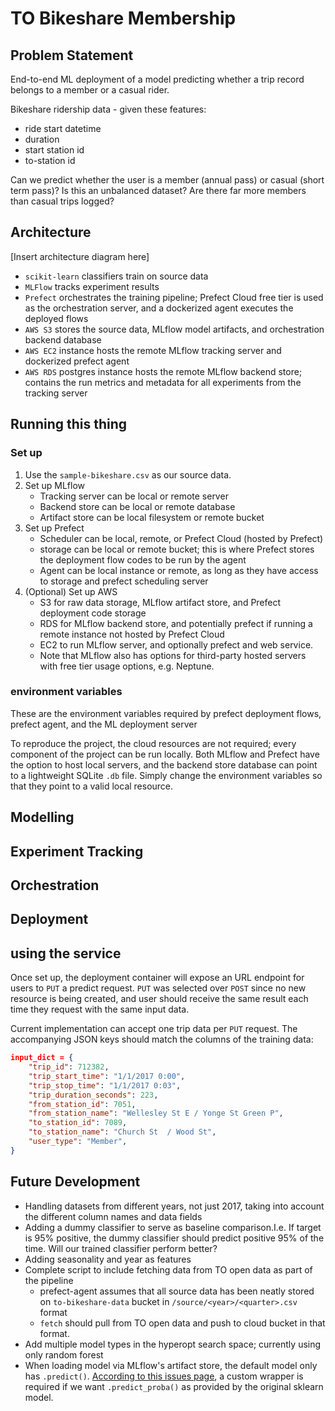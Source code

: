 # TO Bikeshare Membership

## Problem Statement

End-to-end ML deployment of a model predicting whether a trip record belongs to a member or a casual rider.

Bikeshare ridership data - given these features:

* ride start datetime
* duration
* start station id
* to-station id

Can we predict whether the user is a member (annual pass) or casual (short term pass)? Is this an unbalanced dataset? Are there far more members than casual trips logged?

## Architecture

[Insert architecture diagram here]

* `scikit-learn` classifiers train on source data
* `MLFlow` tracks experiment results
* `Prefect` orchestrates the training pipeline; Prefect Cloud free tier is used as the orchestration server, and a dockerized agent executes the deployed flows
* `AWS S3` stores the source data, MLflow model artifacts, and orchestration backend database
* `AWS EC2` instance hosts the remote MLflow tracking server and dockerized prefect agent
* `AWS RDS` postgres instance hosts the remote MLflow backend store; contains the run metrics and metadata for all experiments from the tracking server

## Running this thing

### Set up

1. Use the `sample-bikeshare.csv` as our source data.
2. Set up MLflow
	* Tracking server can be local or remote server
	* Backend store can be local or remote database
	* Artifact store can be local filesystem or remote bucket
3. Set up Prefect
	* Scheduler can be local, remote, or Prefect Cloud (hosted by Prefect)
	* storage can be local or remote bucket; this is where Prefect stores the deployment flow codes to be run by the agent
	* Agent can be local instance or remote, as long as they have access to storage and prefect scheduling server
4. (Optional) Set up AWS
	* S3 for raw data storage, MLflow artifact store, and Prefect deployment code storage
	* RDS for MLflow backend store, and potentially prefect if running a remote instance not hosted by Prefect Cloud
	* EC2 to run MLflow server, and optionally prefect and web service.
	* Note that MLflow also has options for third-party hosted servers with free tier usage options, e.g. Neptune.

### environment variables

These are the environment variables required by prefect deployment flows, prefect agent, and the ML deployment server

<list of env vars to set>
	
To reproduce the project, the cloud resources are not required; every component of the project can be run locally. Both MLflow and Prefect have the option to host local servers, and the backend store database can point to a lightweight SQLite `.db` file. Simply change the environment variables so that they point to a valid local resource.

## Modelling


## Experiment Tracking

## Orchestration

## Deployment

## using the service

Once set up, the deployment container will expose an URL endpoint for users to `PUT` a predict request. `PUT` was selected over `POST` since no new resource is being created, and user should receive the same result each time they request with the same input data.

Current implementation can accept one trip data per `PUT` request. The accompanying JSON keys should match the columns of the training data:

```json
input_dict = {
    "trip_id": 712382,
    "trip_start_time": "1/1/2017 0:00",
    "trip_stop_time": "1/1/2017 0:03",
    "trip_duration_seconds": 223,
    "from_station_id": 7051,
    "from_station_name": "Wellesley St E / Yonge St Green P",
    "to_station_id": 7089,
    "to_station_name": "Church St  / Wood St",
    "user_type": "Member",
}
```

## Future Development

* Handling datasets from different years, not just 2017, taking into account the different column names and data fields
* Adding a dummy classifier to serve as baseline comparison.I.e. If target is 95% positive, the dummy classifier should predict positive 95% of the time. Will our trained classifier perform better?
* Adding seasonality and year as features
* Complete script to include fetching data from TO open data as part of the pipeline
    * prefect-agent assumes that all source data has been neatly stored on `to-bikeshare-data` bucket in `/source/<year>/<quarter>.csv` format
    * `fetch` should pull from TO open data and push to cloud bucket in that format.
* Add multiple model types in the hyperopt search space; currently using only random forest
* When loading model via MLflow's artifact store, the default model only has `.predict()`. [According to this issues page](https://github.com/mlflow/mlflow/issues/694), a custom wrapper is required if we want `.predict_proba()` as provided by the original sklearn model.

